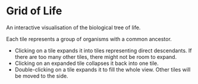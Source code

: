 # Grid of Life

An interactive visualisation of the biological tree of life.

Each tile represents a group of organisms with a common ancestor.
-   Clicking on a tile expands it into tiles representing direct descendants.
    If there are too many other tiles, there might not be room to expand.
-   Clicking on an expanded tile collapses it back into one tile.
-   Double-clicking on a tile expands it to fill the whole view.
    Other tiles will be moved to the side.
